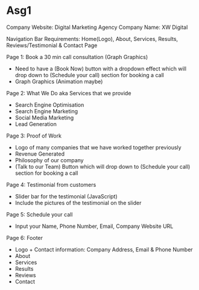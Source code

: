# Asg1

Company Website: Digital Marketing Agency
Company Name: XW Digital

Navigation Bar Requirements: 
Home(Logo), About, Services, Results, Reviews/Testimonial & Contact Page

Page 1: Book a 30 min call consultation (Graph Graphics)
- Need to have a (Book Now) button with a dropdown effect which will drop down to (Schedule your call) section for booking a call
- Graph Graphics (Animation maybe)

Page 2: What We Do aka Services that we provide
- Search Engine Optimisation
- Search Engine Marketing
- Social Media Marketing
- Lead Generation

Page 3: Proof of Work
- Logo of many companies that we have worked together previously
- Revenue Generated
- Philosophy of our company
- (Talk to our Team) Button which will drop down to (Schedule your call) section for booking a call 

Page 4: Testimonial from customers
- Slider bar for the testimonial (JavaScript)
- Include the pictures of the testimonial on the slider

Page 5: Schedule your call
- Input your Name, Phone Number, Email, Company Website URL

Page 6: Footer
- Logo + Contact information: Company Address, Email & Phone Number
- About
- Services 
- Results
- Reviews
- Contact













